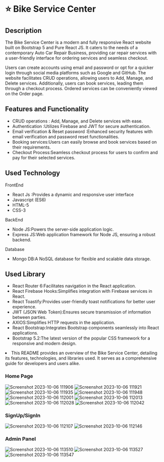 # ⭐ Bike Service Center

<h2>Description</h2>
<p>
The Bike Service Center is a modern and fully responsive React website built on Bootstrap 5 and Pure React JS. It caters to the needs of a contemporary Auto Car Repair Business, providing car repair services with a user-friendly interface for ordering services and seamless checkout.

Users can create accounts using email and password or opt for a quicker login through social media platforms such as Google and GitHub. The website facilitates CRUD operations, allowing users to Add, Manage, and Delete services. Additionally, users can book services, leading them through a checkout process. Ordered services can be conveniently viewed on the Order page.
</p>

<h2>Features and Functionality</h2>

<ul> 
  <li> CRUD operations : Add, Manage, and Delete services with ease. </li>
  <li> Authentication :Utilizes Firebase and JWT for secure authentication. </li>
  <li> Email verification & Reset password :Enhanced security features with email verification and password reset functionalities.</li>
  <li> Booking services:Users can easily browse and book services based on their requirements. </li>
  <li> Checkout Process:Seamless checkout process for users to confirm and pay for their selected services. </li>
</ul>

<h2>Used Technology</h2>

<p>FrontEnd</p>

<ul> 
  <li>React Js :Provides a dynamic and responsive user interface</li>
  <li>Javascript (ES6)</li>
  <li>HTML-5</li>
  <li>CSS-3</li>
</ul>

<p>BackEnd</p>

<ul> 
  <li>Node JS:Powers the server-side application logic.</li>
  <li>Express JS:Web application framework for Node JS, ensuring a robust backend.</li>
</ul>
<p>Database</p>

<ul> 
  <li>Mongo DB:A NoSQL database for flexible and scalable data storage.</li>
</ul>

<h2>Used Library</h2>

<ul> 
  <li>React Router 6:Facilitates navigation in the React application.</li>
  <li>React Firebase Hooks:Simplifies integration with Firebase services in React.</li>
  <li>React Toastify:Provides user-friendly toast notifications for better user experience.</li>
  <li>JWT (JSON Web Token):Ensures secure transmission of information between parties.</li>
  <li>AXIOS:Simplifies HTTP requests in the application.</li>
  <li>React Bootstrap:Integrates Bootstrap components seamlessly into React applications.</li>
  <li>Bootstrap 5.2:The latest version of the popular CSS framework for a responsive and modern design.</li>
</ul>

  <li>This README provides an overview of the Bike Service Center, detailing its features, technologies, and libraries   used. It serves as a comprehensive guide for developers and users alike.</li>

<h3>Home Page</h3>

  ![Screenshot 2023-10-06 111906](https://github.com/vishalkr0132/Bike_Service/assets/131611139/5d931015-9d4b-4f9a-b414-4f6595ede59c)
  ![Screenshot 2023-10-06 111921](https://github.com/vishalkr0132/Bike_Service/assets/131611139/c1b3b875-8f4c-4be3-88ed-e8dd7f031798)
  ![Screenshot 2023-10-06 111935](https://github.com/vishalkr0132/Bike_Service/assets/131611139/d65544be-2e6e-4cbf-ac03-5a2eadf23b1c)
  ![Screenshot 2023-10-06 111948](https://github.com/vishalkr0132/Bike_Service/assets/131611139/40c4f4a5-e54d-4a45-aa77-1bac1edde43b)
  ![Screenshot 2023-10-06 112001](https://github.com/vishalkr0132/Bike_Service/assets/131611139/278a2c8d-432e-4beb-9cf8-0b3f3d5ab70d)
  ![Screenshot 2023-10-06 112013](https://github.com/vishalkr0132/Bike_Service/assets/131611139/1ff7ae78-80cc-48a1-819e-327fcf1470d1)
  ![Screenshot 2023-10-06 112028](https://github.com/vishalkr0132/Bike_Service/assets/131611139/08cf0dc3-6a60-4597-935d-66eab406bfa0)
![Screenshot 2023-10-06 112042](https://github.com/vishalkr0132/Bike_Service/assets/131611139/ad741cbb-76c6-4268-af93-bd54e54028dd)
  
  <h3>SignUp/SignIn</h3>
  
  ![Screenshot 2023-10-06 112107](https://github.com/vishalkr0132/Bike_Service/assets/131611139/4ab3c935-8823-42b0-8472-57c48c43f659)
![Screenshot 2023-10-06 112146](https://github.com/vishalkr0132/Bike_Service/assets/131611139/40c53967-6fa1-46a8-a748-5c77e14fefc7)


<h3>Admin Panel</h3>

![Screenshot 2023-10-06 113510](https://github.com/vishalkr0132/Bike_Service/assets/131611139/15faf61c-d98c-4e18-9a2b-07e05ed69044)
![Screenshot 2023-10-06 113527](https://github.com/vishalkr0132/Bike_Service/assets/131611139/e10215fe-9e9f-42ce-9e75-abe79c7e1173)
![Screenshot 2023-10-06 113547](https://github.com/vishalkr0132/Bike_Service/assets/131611139/b269596a-6f76-4d82-a056-c342a59f65b8)



